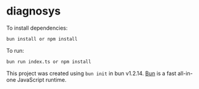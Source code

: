 # diagnosys

To install dependencies:

```bash
bun install or npm install
```

To run:

```bash
bun run index.ts or npm install
```

This project was created using `bun init` in bun v1.2.14. [Bun](https://bun.sh) is a fast all-in-one JavaScript runtime.
